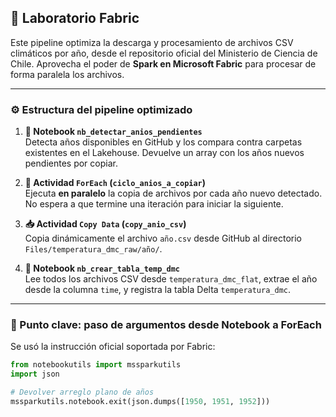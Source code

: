 ## 🔁 Laboratorio Fabric

Este pipeline optimiza la descarga y procesamiento de archivos CSV climáticos por año, desde el repositorio oficial del Ministerio de Ciencia de Chile. 
Aprovecha el poder de **Spark en Microsoft Fabric** para procesar de forma paralela los archivos.

---

### ⚙️ Estructura del pipeline optimizado

1. **📓 Notebook `nb_detectar_anios_pendientes`**  
   Detecta años disponibles en GitHub y los compara contra carpetas existentes en el Lakehouse. Devuelve un array con los años nuevos pendientes por copiar.

2. **🔁 Actividad `ForEach` (`ciclo_anios_a_copiar`)**  
   Ejecuta **en paralelo** la copia de archivos por cada año nuevo detectado. No espera a que termine una iteración para iniciar la siguiente.

3. **📥 Actividad `Copy Data` (`copy_anio_csv`)**  
   Copia dinámicamente el archivo `año.csv` desde GitHub al directorio `Files/temperatura_dmc_raw/año/`.

4. **📓 Notebook `nb_crear_tabla_temp_dmc`**  
   Lee todos los archivos CSV desde `temperatura_dmc_flat`, extrae el año desde la columna `time`, y registra la tabla Delta `temperatura_dmc`.

---

### 🧠 Punto clave: paso de argumentos desde Notebook a ForEach

Se usó la instrucción oficial soportada por Fabric:

```python
from notebookutils import mssparkutils
import json

# Devolver arreglo plano de años
mssparkutils.notebook.exit(json.dumps([1950, 1951, 1952]))

